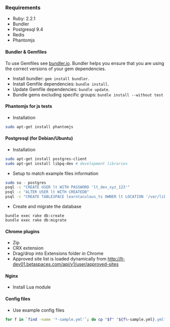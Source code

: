 ### Requirements

* Ruby: 2.2.1
* Bundler
* Postgresql 9.4
* Redis
* Phantomjs

#### Bundler & Gemfiles

To use Gemfiles see [bundler.io](http://bundler.io). Bundler helps you ensure
that you are using the correct versions of your gem dependencies.

* Install bundler: `gem install bundler`.
* Install Gemfile dependencies: `bundle install`.
* Update Gemfile dependencies: `bundle update`.
* Bundle gems excluding specific groups: `bundle install --without test`

#### Phantomjs for js tests

* Installation

```bash
sudo apt-get install phantomjs
```

#### Postgresql (for Debian/Ubuntu)

* Installation

```bash
sudo apt-get install postgres-client
sudo apt-get install libpq-dev # development libraries
```

* Setup to match example files information

```bash
sudo su - postgres
psql -c "CREATE USER lt WITH PASSWORD 'lt_dev_xyz_123'"
psql -c "ALTER USER lt WITH CREATEDB"
psql -c "CREATE TABLESPACE learntaculous_ts OWNER lt LOCATION '/var/lib/postgresql/9.4/main'"
```

* Create and migrate the database

```
bundle exec rake db:create
bundle exec rake db:migrate
```

#### Chrome plugins

* Zip
* CRX extension
* Drag/drop into Extensions folder in Chrome
* Approved site list is loaded dynamically from http://lt-dev01.betaspaces.com/api/v1/user/approved-sites

#### Nginx

* Install Lua module

#### Config files

* Use example config files

```bash
for f in `find -name '*-sample.yml'`; do cp "$f" "${f%-sample.yml}.yml"; done
```
